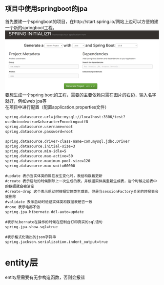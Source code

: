 ## 项目中使用springboot的jpa
首先要建一个springboot的项目，在http://start.spring.io/网站上边可以方便的建一个新的springboot工程。  
![springboot initializr](springboot.png)  
要想生成一个spring boot的工程，需要的主要依赖只需在图片的右边，输入名字就好，例如web jpa等  
在项目中进行配置（配置application.properties文件）  
 
    spring.datasource.url=jdbc:mysql://localhost:3306/test?useUnicode=true&characterEncoding=utf8  
    spring.datasource.username=root  
    spring.datasource.password=root  
    
    spring.datasource.driver-class-name=com.mysql.jdbc.Driver   
    spring.datasource.initial-size=3  
    spring.datasource.min-idle=5  
    spring.datasource.max-active=50  
    spring.datasource.maximum-pool-size=120  
    spring.datasource.max-wait=60000  
    
    #update 表示当实体类的属性发生变化时，表结构跟着更新  
    #create 表示启动的时候删除上一次生成的表，并根据实体类重新生成表，这个时候之前表中的数据就会被清空  
    #create-drop 这个表示启动时根据实体类生成表，但是当sessionFactory关闭的时候表会被删除  
    #validate 表示启动时验证实体类和数据表是否一致  
    #none 表示啥都不做  
    spring.jpa.hibernate.ddl-auto=update  
    
    #表示hibernate在操作的时候在控制台打印真实的sql语句  
    spring.jpa.show-sql=true  
    
    #表示格式化输出的json字符串  
    spring.jackson.serialization.indent_output=true  

# entity层

entity层需要有无参构造函数，否则会报错